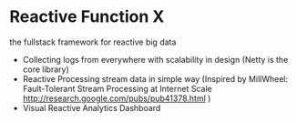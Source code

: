 Reactive Function X 
===
the fullstack framework for reactive big data 
* Collecting logs from everywhere with scalability in design (Netty is the core library)
* Reactive Processing stream data in simple way (Inspired by MillWheel: Fault-Tolerant Stream Processing at Internet Scale http://research.google.com/pubs/pub41378.html )
* Visual Reactive Analytics Dashboard


